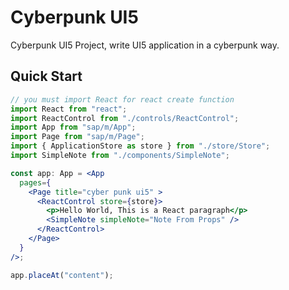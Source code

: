 # Cyberpunk UI5

Cyberpunk UI5 Project, write UI5 application in a cyberpunk way.

## Quick Start

```jsx
// you must import React for react create function
import React from "react";
import ReactControl from "./controls/ReactControl";
import App from "sap/m/App";
import Page from "sap/m/Page";
import { ApplicationStore as store } from "./store/Store";
import SimpleNote from "./components/SimpleNote";

const app: App = <App
  pages={
    <Page title="cyber punk ui5" >
      <ReactControl store={store}>
        <p>Hello World, This is a React paragraph</p>
        <SimpleNote simpleNote="Note From Props" />
      </ReactControl>
    </Page>
  }
/>;

app.placeAt("content");
```